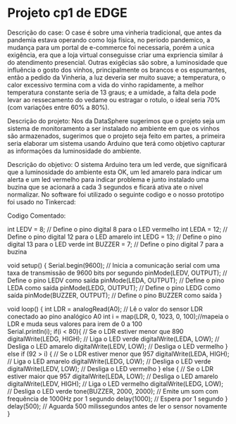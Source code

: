 # Projeto cp1 de EDGE 

Descrição do case:
  O case é sobre uma vinheria tradicional, que antes da pandemia estava operando como loja física, no periodo pandemico, a mudança para um portal de e-commerce foi necessaria, porém a unica exigência, era   que a loja virtual conseguisse criar uma expriencia similar á do atendimento presencial. 
  Outras exigêcias são sobre, a luminosidade que influência o gosto dos vinhos, principalmente os brancos e os espumantes, então a pedido da Vinheria, a luz deveria ser muito suave; a temperatura, o calor excessivo termina com a vida do vinho rapidamente, a melhor temperatura constante seria de 13 graus; e a umidade, a falta dela pode levar ao ressecamento do vedame ou estragar o rotulo, o ideal seria 70% (com variações entre 60% a 80%).

  
Descrição do projeto:
  Nos da DataSphere sugerimos que o projeto seja um sistema de monitoramento a ser instalado no ambiente em que os vinhos são armazenados, sugerimos que o projeto seja feito em partes, a primeira seria elaborar um sistema usando Arduino que terá como objetivo capturar as informações da luminosidade do ambiente.

  
Descrição do objetivo: 
   O sistema Arduino tera um led verde, que significará que a luminosidade do ambiente esta OK, um led amarelo para indicar um alerta e um led vermelho para indicar problema e junto instalado uma buzina que se acionará a cada 3 segundos e ficará ativa ate o nivel normalizar. 
   No software foi utilizado o seguinte codigo e o nosso prototipo foi usado no Tinkercad: 


 Codigo Comentado: 

 int LEDV = 8;   // Define o pino digital 8 para o LED vermelho
int LEDA = 12;  // Define o pino digital 12 para o LED amarelo
int LEDG = 13;  // Define o pino digital 13 para o LED verde
int BUZZER = 7; // Define o pino digital 7 para a buzina


void setup() {
  Serial.begin(9600);      // Inicia a comunicação serial com uma taxa de transmissão de 9600 bits por segundo
  pinMode(LEDV, OUTPUT);   // Define o pino LEDV como saída
  pinMode(LEDA, OUTPUT);   // Define o pino LEDA como saída
  pinMode(LEDG, OUTPUT);   // Define o pino LEDG como saída
  pinMode(BUZZER, OUTPUT); // Define o pino BUZZER como saída
}


void loop() {
   int LDR = analogRead(A0); // Lê o valor do sensor LDR conectado ao pino analógico A0
   int i = map(LDR, 0, 1023, 0, 100);//mapeia o LDR e muda seus valores para irem de 0 a 100  
     Serial.println(i); 
  if(i < 80){              // Se o LDR estiver menor que 890
    digitalWrite(LEDG, HIGH); // Liga o LED verde
    digitalWrite(LEDA, LOW);  // Desliga o LED amarelo
    digitalWrite(LEDV, LOW);  // Desliga o LED vermelho
  }
  else if (92 > i) {       // Se o LDR estiver menor que 957
    digitalWrite(LEDA, HIGH); // Liga o LED amarelo
    digitalWrite(LEDG, LOW);  // Desliga o LED verde
    digitalWrite(LEDV, LOW);  // Desliga o LED vermelho
  }
  else {                       // Se o LDR estiver maior que 957
    digitalWrite(LEDA, LOW);   // Desliga o LED amarelo
    digitalWrite(LEDV, HIGH);  // Liga o LED vermelho
    digitalWrite(LEDG, LOW);   // Desliga o LED verde
    tone(BUZZER, 2000, 2000);  // Emite um som com frequência de 1000Hz por 1 segundo
    delay(1000);               // Espera por 1 segundo
  }
  delay(500); // Aguarda 500 milissegundos antes de ler o sensor novamente
}


